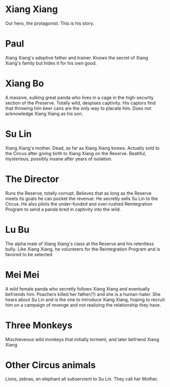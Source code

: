 # Xiang Xiang

Our hero, the protagonist. This is his story.

# Paul

Xiang Xiang's adoptive father and trainer. Knows the secret of Xiang Xiang's family but hides it for his own good.

# Xiang Bo

A massive, sulking great panda who lives in a cage in the high-security section of the Preserve. Totally wild, despises captivity. His captors find that throwing him beer cans are the only way to placate him. Does not acknowledge Xiang Xiang as his son.  

# Su Lin

Xiang Xiang's mother. Dead, as far as Xiang Xiang knows. Actually sold to the Circus after giving birth to Xiang Xiang on the Reserve. Beatiful, mysterious, possibly insane after years of isolation.

# The Director

Runs the Reserve, totally corrupt. Believes that as long as the Reserve meets its goals he can pocket the revenue. He secretly sells Su Lin to the Circus. He also pilots the under-funded and over-rushed Reintegration Program to send a panda bred in captivity into the wild.

# Lu Bu

The alpha male of Xiang Xiang's class at the Reserve and his relentless bully. Like Xiang Xiang, he volunteers for the Reintegration Program and is favored to be selected.

# Mei Mei

A wild female panda who secretly follows Xiang Xiang and eventually befriends him. Poachers killed her father(?) and she is a human-hater. She hears about Su Lin and is the one to introduce Xiang Xiang, hoping to recruit him on a campaign of revenge and not realizing the relationship they have.

# Three Monkeys

Mischieveous wild monkeys that initially torment, and later befriend Xiang Xiang

# Other Circus animals

Lions, zebras, an elephant all subservient to Su Lin. They call her Mother. 
